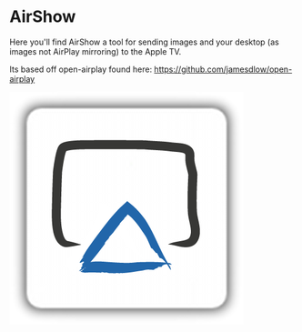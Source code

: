 AirShow
=======

Here you'll find AirShow a tool for sending images and your desktop (as images not AirPlay mirroring) to the Apple TV.

Its based off open-airplay found here:
https://github.com/jamesdlow/open-airplay

![AirShow](https://raw.githubusercontent.com/jamesdlow/airshow/master/AirShow.png)
